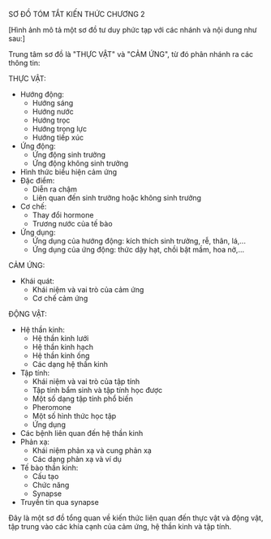SƠ ĐỒ TÓM TẮT KIẾN THỨC
CHƯƠNG 2

[Hình ảnh mô tả một sơ đồ tư duy phức tạp với các nhánh và nội dung như sau:]

Trung tâm sơ đồ là "THỰC VẬT" và "CẢM ỨNG", từ đó phân nhánh ra các thông tin:

THỰC VẬT:
- Hướng động:
  + Hướng sáng
  + Hướng nước
  + Hướng trọc
  + Hướng trọng lực
  + Hướng tiếp xúc
- Ứng động:
  + Ứng động sinh trưởng
  + Ứng động không sinh trưởng
- Hình thức biểu hiện cảm ứng
- Đặc điểm:
  + Diễn ra chậm
  + Liên quan đến sinh trưởng hoặc không sinh trưởng
- Cơ chế:
  + Thay đổi hormone
  + Trương nước của tế bào
- Ứng dụng:
  + Ứng dụng của hướng động: kích thích sinh trưởng, rễ, thân, lá,...
  + Ứng dụng của ứng động: thức dậy hạt, chồi bật mầm, hoa nở,...

CẢM ỨNG:
- Khái quát:
  + Khái niệm và vai trò của cảm ứng
  + Cơ chế cảm ứng

ĐỘNG VẬT:
- Hệ thần kinh:
  + Hệ thần kinh lưới
  + Hệ thần kinh hạch
  + Hệ thần kinh ống
  + Các dạng hệ thần kinh
- Tập tính:
  + Khái niệm và vai trò của tập tính
  + Tập tính bẩm sinh và tập tính học được
  + Một số dạng tập tính phổ biến
  + Pheromone
  + Một số hình thức học tập
  + Ứng dụng
- Các bệnh liên quan đến hệ thần kinh
- Phản xạ:
  + Khái niệm phản xạ và cung phản xạ
  + Các dạng phản xạ và ví dụ
- Tế bào thần kinh:
  + Cấu tạo
  + Chức năng
  + Synapse
- Truyền tin qua synapse

Đây là một sơ đồ tổng quan về kiến thức liên quan đến thực vật và động vật, tập trung vào các khía cạnh của cảm ứng, hệ thần kinh và tập tính.